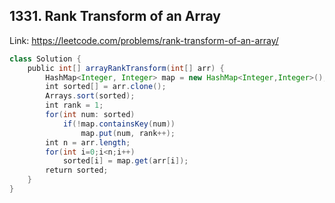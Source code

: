 ## 1331. Rank Transform of an Array
Link: https://leetcode.com/problems/rank-transform-of-an-array/

```java
class Solution {
    public int[] arrayRankTransform(int[] arr) {
        HashMap<Integer, Integer> map = new HashMap<Integer,Integer>();
        int sorted[] = arr.clone();
        Arrays.sort(sorted);
        int rank = 1;
        for(int num: sorted)
            if(!map.containsKey(num))
                map.put(num, rank++);
        int n = arr.length;
        for(int i=0;i<n;i++)
            sorted[i] = map.get(arr[i]);
        return sorted;
    }
}
```
